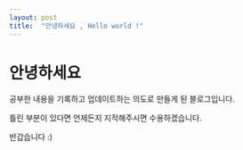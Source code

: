 ```yaml
---
layout: post
title:  "안녕하세요 , Hello world !"
---
```


# 안녕하세요

공부한 내용을 기록하고 업데이트하는 의도로 만들게 된 블로그입니다.

틀린 부분이 있다면 언제든지 지적해주시면 수용하겠습니다. 

반갑습니다 :) 
